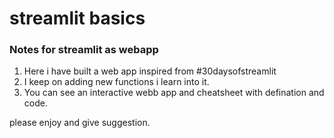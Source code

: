 # streamlit basics
### Notes for streamlit as webapp

1. Here i have built a web app inspired from #30daysofstreamlit
2. I keep on adding new functions i learn into it.
3. You can see an interactive webb app and cheatsheet with defination and code.


please enjoy and give suggestion.
